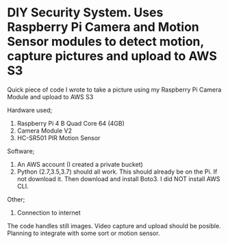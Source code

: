 # DIY Security System. Uses Raspberry Pi Camera and Motion Sensor modules to detect motion, capture pictures and upload to AWS S3
Quick piece of code I wrote to take a picture using my Raspberry Pi Camera Module and upload to AWS S3

Hardware used;
1) Raspberry Pi 4 B Quad Core 64 (4GB)
2) Camera Module V2
3) HC-SR501 PIR Motion Sensor

Software;
1) An AWS account (I created a private bucket)
2) Python (2.7,3.5,3.7) should all work. This should already be on the Pi. If not download it. Then download and install Boto3. I did NOT install AWS CLI.

Other;
1) Connection to internet

The code handles still images. Video capture and upload should be posible. Planning to integrate with some sort or motion sensor.

